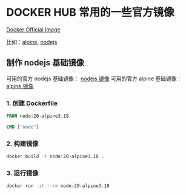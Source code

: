 # DOCKER HUB 常用的一些官方镜像

[Docker Official Image](https://hub.docker.com/search?image_filter=official&q=)

比如：[alpine](https://hub.docker.com/_/alpine), [nodejs](https://hub.docker.com/_/node)

## 制作 nodejs 基础镜像

可用的官方 nodejs 基础镜像： [nodejs 镜像](https://hub.docker.com/_/node)
可用的官方 alpine 基础镜像： [alpine 镜像](https://hub.docker.com/_/alpine)

### 1. 创建 Dockerfile

```dockerfile
FROM node:20-alpine3.18

CMD ["node"]
```

### 2. 构建镜像

```bash
docker build -t node:20-alpine3.18 .
```

### 3. 运行镜像

```bash
docker run -it --rm node:20-alpine3.18
```
